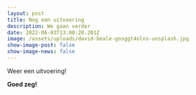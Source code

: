 ```yaml
---
layout: post
title: Nog een uitvoering
description: We gaan verder
date: 2022-06-03T13:00:20.201Z
image: /assets/uploads/david-beale-gosggt4olns-unsplash.jpg
show-image-post: false
show-image-news: false
---
```

Weer een uitvoering!

**Goed zeg!**